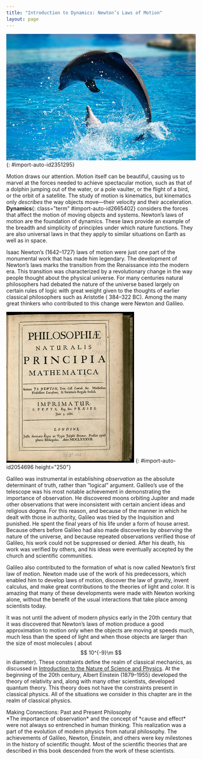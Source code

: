 ```yaml
---
title: "Introduction to Dynamics: Newton’s Laws of Motion"
layout: page
---
```





![Two dolphins are shown in a pool at Lisbon Zoo. One is in the water, and the other is in the air diving back into water](../resources/Figure_04_00_01.jpg "Newton&#x2019;s laws of motion describe the motion of the dolphin&#x2019;s path. (credit: Jin Jang)")
{: #import-auto-id2351295}

Motion draws our attention. Motion itself can be beautiful, causing us to marvel
at the forces needed to achieve spectacular motion, such as that of a dolphin
jumping out of the water, or a pole vaulter, or the flight of a bird, or the
orbit of a satellite. The study of motion is kinematics, but kinematics only
*describes* the way objects move—their velocity and their acceleration.
**Dynamics**{: class="term" #import-auto-id2665402} considers the forces
that affect the motion of moving objects and systems. Newton’s laws of motion
are the foundation of dynamics. These laws provide an example of the breadth and
simplicity of principles under which nature functions. They are also universal
laws in that they apply to similar situations on Earth as well as in space.

Isaac Newton’s (1642–1727) laws of motion were just one part of the monumental
work that has made him legendary. The development of Newton’s laws marks the
transition from the Renaissance into the modern era. This transition was
characterized by a revolutionary change in the way people thought about the
physical universe. For many centuries natural philosophers had debated the
nature of the universe based largely on certain rules of logic with great weight
given to the thoughts of earlier classical philosophers such as Aristotle (
384–322 BC). Among the many great thinkers who contributed to this change were
Newton and Galileo.

![Cover page of the first edition of a book, Philosophiae Naturalis Principia Mathematica, written by Isaac Newton.](../resources/Figure_04_00_02.jpg "Isaac Newton&#x2019;s monumental work, Philosophiae Naturalis Principia Mathematica, was published in 1687. It proposed scientific laws that are still used today to describe the motion of objects. (credit: Service commun de la documentation de l'Universit&#xE9; de Strasbourg)")
{: #import-auto-id2054696 height="250"}

Galileo was instrumental in establishing *observation* as the absolute
determinant of truth, rather than “logical” argument. Galileo’s use of the
telescope was his most notable achievement in demonstrating the importance of
observation. He discovered moons orbiting Jupiter and made other observations
that were inconsistent with certain ancient ideas and religious dogma. For this
reason, and because of the manner in which he dealt with those in authority,
Galileo was tried by the Inquisition and punished. He spent the final years of
his life under a form of house arrest. Because others before Galileo had also
made discoveries by *observing* the nature of the universe, and because repeated
observations verified those of Galileo, his work could not be suppressed or
denied. After his death, his work was verified by others, and his ideas were
eventually accepted by the church and scientific communities.

Galileo also contributed to the formation of what is now called Newton’s first
law of motion. Newton made use of the work of his predecessors, which enabled
him to develop laws of motion, discover the law of gravity, invent calculus, and
make great contributions to the theories of light and color. It is amazing that
many of these developments were made with Newton working alone, without the
benefit of the usual interactions that take place among scientists today.

It was not until the advent of modern physics early in the 20th century that it
was discovered that Newton’s laws of motion produce a good approximation to
motion only when the objects are moving at speeds much, much less than the speed
of light and when those objects are larger than the size of most molecules (
about $$ 10^{-9}\m $$ in diameter). These constraints define the realm of
classical mechanics, as discussed
in [Introduction to the Nature of Science and Physics](../contents/ch1IntroductionTheNatureOfScienceAndPhysics.md). At the
beginning of the 20th
century, Albert Einstein (1879–1955) developed the theory of relativity and,
along with many other scientists, developed quantum theory. This theory does not
have the constraints present in classical physics. All of the situations we
consider in this chapter are in the realm of classical
physics.

<div class="note" data-label="" markdown="1">
<div class="title">
Making Connections: Past and Present Philosophy
</div>
*The importance of observation* and the concept of *cause and effect* were not always so entrenched in human thinking. This realization was a part of the evolution of modern physics from natural philosophy. The achievements of Galileo, Newton, Einstein, and others were key milestones in the history of scientific thought. Most of the scientific theories that are described in this book descended from the work of these scientists.

</div>
